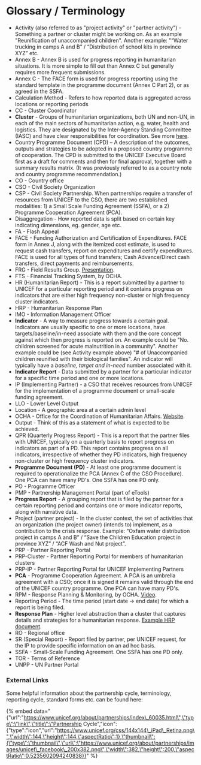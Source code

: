 # Glossary / Terminology

* Activity \(also referred to as "project activity" or "partner activity"\) - Something a partner or cluster might be working on. As an example "Reunification of unaccompanied children". Another example: "“Water trucking in camps A and B” / “Distribution of school kits in province XYZ” etc.
* Annex B -  Annex B is used for progress reporting in humanitarian situations. It is more simple to fill out than Annex C but generally requires more frequent submissions. 
* Annex C - The FACE form is used for progress reporting using the standard template in the programme document \(Annex C Part 2\), or as agreed in the SSFA.
* Calculation Method - Refers to how reported data is aggregated across locations or reporting periods
* CC - Cluster Coordinator
* **Cluster** - Groups of humanitarian organizations, both UN and non-UN, in each of the main sectors of humanitarian action, e.g. water, health and logistics. They are designated by the Inter-Agency Standing Committee \(IASC\) and have clear responsibilities for coordination. See more [here](https://www.humanitarianresponse.info/en/about-clusters/what-is-the-cluster-approach).
* Country Programme Document \(CPD\) – A description of the outcomes, outputs and strategies to be adopted in a proposed country programme of cooperation. The CPD is submitted to the UNICEF Executive Board first as a draft for comments and then for final approval, together with a summary results matrix. \(It was previously referred to as a country note and country programme recommendation.\)
* CO - Country office
* CSO - Civil Society Organization
* CSP - Civil Society Partnership. When partnerships require a transfer of resources from UNICEF to the CSO, there are two established modalities: 1\) a Small Scale Funding Agreement \(SSFA\), or a 2\) Programme Cooperation Agreement \(PCA\).
* Disaggregation - How reported data is split based on certain key indicating dimensions, eg. gender, age etc.
* FA - Flash Appeal
* FACE -  Funding Authorization and Certification of Expenditures. FACE form in Annex J, along with the itemized cost estimate, is used to request cash transfers, report on expenditures and certify expenditures. FACE is used for all types of fund transfers; Cash Advance/Direct cash transfers, direct payments and reimbursements.
* FRG - Field Results Group. [Presentation](https://www.unicef.org/publicpartnerships/files/UNICEF_Results_Based_Management.pdf).
* FTS - Financial Tracking System, by OCHA.
* HR \(Humanitarian Report\) - This is a report submitted by a partner to UNICEF for a particular reporting period and it contains progress on indicators that are either high frequency non-cluster or high frequency cluster indicators.
* HRP - Humanitarian Response Plan
* IMO - Information Management Officer
* **Indicator** - A way to measure progress towards a certain goal. Indicators are usually specific to one or more locations, have targets/baseline/in-need associate with them and the core concept against which then progress is reported on. An example could be "No. children screened for acute malnutrition in a community". Another example could be \(see Activity example above\) "\# of Unaccompanied children reunified with their biological families". An indicator will typically have a _baseline, target and in-need_ number associated with it.
* **Indicator Report** - Data submitted by a partner for a particular indicator for a specific time period and one or more locations.
* IP \(Implementing Partner\)  - a CSO that receives resources from UNICEF for the implementation of a programme document or small-scale funding agreement.
* LLO - Lower Level Output
* Location - A geographic area at a certain admin level
* OCHA - Office for the Coordination of Humanitarian Affairs. [Website](https://www.unocha.org/).
* Output - Think of this as a statement of what is expected to be achieved.
* QPR \(Quarterly Progress Report\) - This is a report that the partner files with UNICEF, typically on a quarterly basis to report progress on indicators as part of a PD. This report contains progress on all indicators, irrespective of whether they PD indicators, high frequency non-cluster or high frequency cluster indicators.
* **Programme Document \(PD\)** - At least one programme document is required to operationalize the PCA \(Annex C of the CSO Procedure\). One PCA can have many PD's. One SSFA has one PD only.
* PO - Programme Officer
* PMP - Partnership Management Portal \(part of eTools\)
* **Progress Report** - A grouping report that is filed by the partner for a certain reporting period and contains one or more indicator reports, along with narrative data.
* Project \(partner project\) - In the cluster context, the set of activities that an organization \(the project owner\) \(intends to\) implement, as a contribution to the crisis response. Example: “Oxfam water distribution project in camps A and B” / “Save the Children Education project in province XYZ” / “ACF Wash and Nut project”.
* PRP - Partner Reporting Portal
* PRP-Cluster - Partner Reporting Portal for members of humanitarian clusters
* PRP-IP - Partner Reporting Portal for UNICEF Implementing Partners
* **PCA** - Programme Cooperation Agreement. A PCA is an umbrella agreement with a CSO; once it is signed it remains valid through the end of the UNICEF country programme. One PCA can have many PD's.
* RPM - Response Planning & Monitoring, by OCHA. [Video](https://www.youtube.com/watch?v=SCwvJ8f_VUQ).
* Reporting Period - The time period \(start date -&gt; end date\) for which a report is being filed.
* **Response Plan** - Higher level abstraction than a cluster that captures details and strategies for a humanitarian response. [Example HRP document](https://www.humanitarianresponse.info/system/files/documents/files/2017_hrp_bangladesh_041017_3.pdf).
* RO - Regional office
* SR \(Special Report\) - Report filed by partner, per UNICEF request, for the IP to provide specific information on an ad hoc basis.
* SSFA - Small-Scale Funding Agreement. One SSFA has one PD only.
* TOR - Terms of Reference
* UNPP - UN Partner Portal



### External Links

Some helpful information about the partnership cycle, terminology, reporting cycle, standard forms etc. can be found here:

{% embed data="{\"url\":\"https://www.unicef.org/about/partnerships/index\_60035.html\",\"type\":\"link\",\"title\":\"Partnership Cycle\",\"icon\":{\"type\":\"icon\",\"url\":\"https://www.unicef.org/css/144x144\_iPad\_Retina.png\",\"width\":144,\"height\":144,\"aspectRatio\":1},\"thumbnail\":{\"type\":\"thumbnail\",\"url\":\"https://www.unicef.org/about/partnerships/images/unicef\_facebook\_200x382.png\",\"width\":382,\"height\":200,\"aspectRatio\":0.5235602094240838}}" %}



